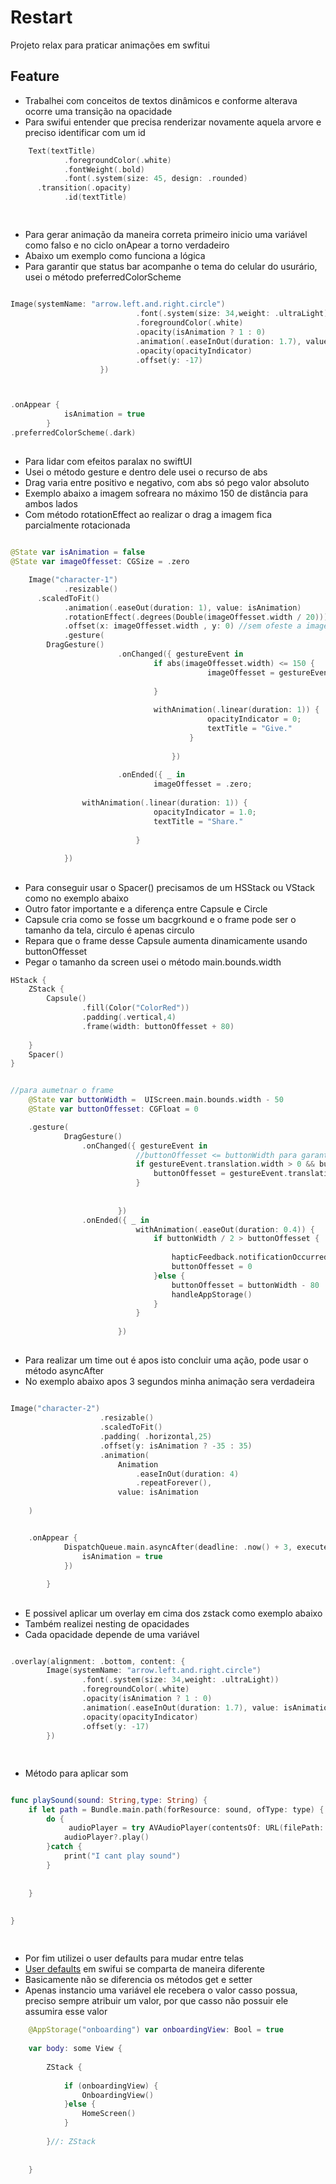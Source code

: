 # Restart
Projeto relax para praticar animações em swfitui


## Feature
- Trabalhei com conceitos de textos dinâmicos e conforme alterava ocorre uma transição na opacidade
- Para swifui entender que precisa renderizar novamente aquela arvore e preciso identificar com um id


```swift
	Text(textTitle)
			.foregroundColor(.white)
		 	.fontWeight(.bold)
			.font(.system(size: 45, design: .rounded)
      .transition(.opacity)
			.id(textTitle) 



```
##
- Para gerar animação da maneira correta primeiro inicio uma variável como falso e no ciclo onApear a torno verdadeiro
- Abaixo um exemplo como funciona a lógica
- Para garantir que   status bar acompanhe  o tema  do celular do usurário, usei o método preferredColorScheme

```swift

Image(systemName: "arrow.left.and.right.circle")
							.font(.system(size: 34,weight: .ultraLight))
							.foregroundColor(.white)
							.opacity(isAnimation ? 1 : 0)
							.animation(.easeInOut(duration: 1.7), value: isAnimation)
							.opacity(opacityIndicator)
							.offset(y: -17)
					})



.onAppear {
			isAnimation = true
		}
.preferredColorScheme(.dark) 

```
##
- Para lidar com efeitos paralax no swiftUI
- Usei o método gesture e dentro dele usei o recurso de abs
- Drag varia entre positivo e negativo, com abs só pego valor absoluto
- Exemplo abaixo a imagem sofreara no máximo 150 de distância para ambos lados
- Com método rotationEffect ao realizar o drag a imagem fica parcialmente rotacionada



```swift

@State var isAnimation = false
@State var imageOffesset: CGSize = .zero

	Image("character-1")
			.resizable()
      .scaledToFit()
			.animation(.easeOut(duration: 1), value: isAnimation)
			.rotationEffect(.degrees(Double(imageOffesset.width / 20)))
			.offset(x: imageOffesset.width , y: 0) //sem ofeste a imagem nao anda
			.gesture(
        DragGesture()
						.onChanged({ gestureEvent in
								if abs(imageOffesset.width) <= 150 {
											imageOffesset = gestureEvent.translation
											
								}
										
								withAnimation(.linear(duration: 1)) {
											opacityIndicator = 0;
											textTitle = "Give."
										}
										
									})
								
						.onEnded({ _ in
								imageOffesset = .zero;
										
                withAnimation(.linear(duration: 1)) {
								opacityIndicator = 1.0;
								textTitle = "Share."
											
							}
										
            })

```
##
- Para conseguir usar o Spacer() precisamos de um HSStack ou VStack como no exemplo abaixo
- Outro fator importante e a diferença entre Capsule e Circle 
- Capsule  cria como se fosse um bacgrkound e o frame pode ser o tamanho da tela, circulo é apenas circulo
- Repara que o frame desse Capsule  aumenta dinamicamente usando buttonOffesset
- Pegar o tamanho da screen usei o método main.bounds.width

```swift
HStack {
	ZStack {
		Capsule()
				.fill(Color("ColorRed"))
				.padding(.vertical,4)
				.frame(width: buttonOffesset + 80)
							
	}
	Spacer()
}


//para aumetnar o frame
	@State var buttonWidth =  UIScreen.main.bounds.width - 50
	@State var buttonOffesset: CGFloat = 0

	.gesture(
			DragGesture()
				.onChanged({ gestureEvent in
							//buttonOffesset <= buttonWidth para garantir que o circulo não ultrapse o
							if gestureEvent.translation.width > 0 && buttonOffesset <= buttonWidth {
								buttonOffesset = gestureEvent.translation.width
							}
							
							
						})
				.onEnded({ _ in
							withAnimation(.easeOut(duration: 0.4)) {
								if buttonWidth / 2 > buttonOffesset {
			
									hapticFeedback.notificationOccurred(.warning)
									buttonOffesset = 0
								}else {
									buttonOffesset = buttonWidth - 80
									handleAppStorage()
								}
							}
							
						})

```

##
- Para realizar um time out  é apos isto concluir uma ação, pode usar o método asyncAfter
- No exemplo abaixo apos 3 segundos minha animação sera verdadeira

```swift

Image("character-2")
					.resizable()
					.scaledToFit()
					.padding( .horizontal,25)
					.offset(y: isAnimation ? -35 : 35)
					.animation(
						Animation
							.easeInOut(duration: 4)
							.repeatForever(),
						value: isAnimation
						
	)


	.onAppear {
			DispatchQueue.main.asyncAfter(deadline: .now() + 3, execute: {
				isAnimation = true
			})
			
		}

```

##
- E possivel aplicar um overlay em cima dos zstack como exemplo abaixo
- Também realizei nesting de opacidades
- Cada opacidade depende de uma variável

```swift

.overlay(alignment: .bottom, content: {
		Image(systemName: "arrow.left.and.right.circle")
				.font(.system(size: 34,weight: .ultraLight))
				.foregroundColor(.white)
				.opacity(isAnimation ? 1 : 0)
				.animation(.easeInOut(duration: 1.7), value: isAnimation)
				.opacity(opacityIndicator)
				.offset(y: -17)
		})



```

##
- Método para aplicar som



```swift

func playSound(sound: String,type: String) {
	if let path = Bundle.main.path(forResource: sound, ofType: type) {
		do {
			 audioPlayer = try AVAudioPlayer(contentsOf: URL(filePath: path))
			audioPlayer?.play()
		}catch {
			print("I cant play sound")
		}
		
		
	}
	
	
}



```

## 
- Por fim utilizei o user defaults para mudar entre telas
- [User defaults](//https://serialcoder-dev.translate.goog/text-tutorials/swiftui/using-the-appstorage-property-wrapper-in-swiftui/?_x_tr_sl=en&_x_tr_tl=pt&_x_tr_hl=pt-BR&_x_tr_pto=sc) em swifui se comparta de maneira diferente 
- Basicamente não se diferencia os métodos get e setter
- Apenas instancio uma variável ele recebera o valor casso possua, preciso sempre atribuir um valor, por que casso não possuir ele assumira esse valor



```swift
	@AppStorage("onboarding") var onboardingView: Bool = true
	
	var body: some View {
		
		ZStack {
			
			if (onboardingView) {
				OnboardingView()
			}else {
				HomeScreen()
			}
			
		}//: ZStack
		
		
	}



```

















